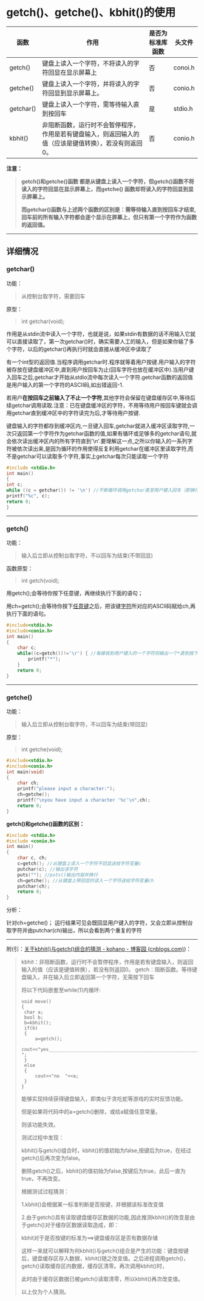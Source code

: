 # 			getch()、getche()、kbhit()的使用

| 函数      | 作用                                                         | 是否为标准库函数 | 头文件  |
| --------- | ------------------------------------------------------------ | ---------------- | ------- |
| getch()   | 键盘上读入一个字符，不将读入的字符回显在显示屏幕上           | 否               | conoi.h |
| getche()  | 键盘上读入一个字符，并将读入的字符回显到显示屏幕上。         | 否               | conio.h |
| getchar() | 键盘上读入一个字符，需等待输入直到按回车                     | 是               | stdio.h |
| kbhit()   | 非阻断函数，运行时不会暂停程序，作用是若有键盘输入，则返回输入的值（应该是键值转换），若没有则返回0。 | 否               | conio.h |

**注意：**

> **getch()和getche()函数 都是从键盘上读入一个字符，但getch()函数不将读入的字符回显在显示屏幕上，而getche() 函数却将读入的字符回显到显示屏幕上。**
>
> **而getchar()函数与上述两个函数的区别是：需等待输入直到按回车才结束, 回车前的所有输入字符都会逐个显示在屏幕上，但只有第一个字符作为函数的返回值。**

------

## 详细情况

### getchar()

功能：

> 从控制台取字符，需要回车

原型：

>  int getchar(void); 

作用是从stdin流中读入一个字符，也就是说，如果stdin有数据的话不用输入它就可以直接读取了，第一次getchar()时，确实需要人工的输入，但是如果你输了多个字符，以后的getchar()再执行时就会直接从缓冲区中读取了

有一个int型的返回值.当程序调用getchar时.程序就等着用户按键.用户输入的字符被存放在键盘缓冲区中,直到用户按回车为止(回车字符也放在缓冲区中).当用户键入回车之后,getchar才开始从stdio流中每次读入一个字符.getchar函数的返回值是用户输入的第一个字符的ASCII码,如出错返回-1.

若用户**在按回车之前输入了不止一个字符**,其他字符会保留在键盘缓存区中,等待后续getchar调用读取.注意：已在键盘缓冲区的字符，不用等待用户按回车键就会调用getchar直到缓冲区中的字符读完为后,才等待用户按键.

键盘输入的字符都存到缓冲区内,一旦键入回车,getchar就进入缓冲区读取字符,一次只返回第一个字符作为getchar函数的值,如果有循环或足够多的getchar语句,就会依次读出缓冲区内的所有字符直到'\n'.要理解这一点,之所以你输入的一系列字符被依次读出来,是因为循环的作用使得反复利用getchar在缓冲区里读取字符,而不是getchar可以读取多个字符,事实上getchar每次只能读取一个字符

```c
#include <stdio.h>
int main()
{
int c;
while ((c = getchar()) != '\n') //不断循环调用getchar直至用户键入回车（即换行）
printf("%c", c);
return 0;
}
```



------

 

### **getch()** 

功能：

> 输入后立即从控制台取字符，不以回车为结束(不带回显)

函数原型：

> int getch(void);

用getch();会等待你按下任意键，再继续执行下面的语句；

用ch=getch();会等待你按下[任意键](http://baike.baidu.com/view/807945.htm)之后，把该键[字符](http://baike.baidu.com/view/263416.htm)所对应的ASCII码赋给ch,再执行下面的语句。

```c
#include<stdio.h>
#include<conio.h>
int main()
{
    char c;
    while((c=getch())!='\r') { //每接收到用户键入的一个字符则输出一个*直到按下了回车键
        printf("*");
    }
    return 0;
}
```



------

###  **getche()** 

功能：

> 输入后立即从控制台取字符，不以回车为结束(带回显)

原型：

> int getche(void); 

```c
#include<stdio.h>
#include<conio.h>
int main(void)
{
    char ch;
    printf("please input a character:");
    ch=getche();
    printf("\nyou have input a character '%c'\n",ch);
    return 0;
}
```



**getch()和getche()函数的区别：**

```c
#include <stdio.h>
#include <conio.h>
int main()
{
    char c, ch;
    c=getch(); //从键盘上读入一个字符不回显送给字符变量c
    putchar(c); //输出该字符
    puts(""); //puts()输出内容并换行
    ch=getche(); //从键盘上带回显的读入一个字符送给字符变量ch
    putchar(ch);
    return 0;
}
```

分析：

针对ch=getche()； 运行结果可见会既回显用户键入的字符，又会立即从控制台取字符并由putchar(ch)输出，所以会看到两个重复的字符

------





附(引：[关于kbhit()与getch()组合的猜测 - kohano - 博客园 (cnblogs.com)](https://www.cnblogs.com/kohano/p/14819593.html))：

> kbhit：非阻断函数，运行时不会暂停程序，作用是若有键盘输入，则返回输入的值（应该是键值转换），若没有则返回0。
> getch：阻断函数。等待键盘输入，并在输入后立即返回第一个字符，无需按下回车
>
> 将以下代码嵌套至while(1)内循环:
>
> ```
> void move()
> {
>  char a;
>  bool b;
>  b=kbhit();
>  if(b)
>  {
>      a=getch();
>      cout<<"yes__________________________________________________________________________________-";
>  }
>  else
>  {
>      cout<<"no  "<<a;
>  }
> }
> ```
>
> 能够实现持续获得键盘输入，即类似于贪吃蛇等游戏的实时反馈功能。
>
> 但是如果将代码中的a=getch()删除，或给a赋值任意常量。
>
> 则该功能失效。
>
> 测试过程中发现：
>
> kbhit()与getch()组合时，kbhit()的值初始为false,按键后为true，在经过getch()后再次变为false。
>
> 删除getch()之后，kbhit()的值初始为false,按键后为true，此后一直为true，不再改变。
>
> 
>
> 根据测试过程猜测：
>
> 1.kbhit()会根据某一标准判断是否按键，并根据该标准改变值
>
> 2.由于getch()具有读取键盘缓存区数据的功能,因此推测kbhit()的改变是由于getch()对于缓存区数据读取造成，即：
>
> kbhit对于是否按键的标准为==>键盘缓存区是否有数据存储
>
> 
>
> 这样一来就可以解释为何kbhit()与getch()组合是产生的功能：键盘按键后，键盘缓存区存入数据，kbhit()随之改变值。之后进程调用getch()，getch()读取缓存区内数据，缓存区清零。再次调用kbhit()时，
>
> 此时由于缓存区数据已被getch()读取清零，所以kbhit()再次改变值。
>
> 以上仅为个人猜测。